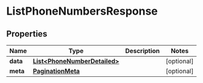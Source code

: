# ListPhoneNumbersResponse

## Properties
Name | Type | Description | Notes
------------ | ------------- | ------------- | -------------
**data** | [**List&lt;PhoneNumberDetailed&gt;**](PhoneNumberDetailed.md) |  |  [optional]
**meta** | [**PaginationMeta**](PaginationMeta.md) |  |  [optional]
